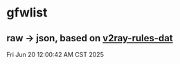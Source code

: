 # gfwlist
## raw -> json, based on [v2ray-rules-dat](https://github.com/Loyalsoldier/v2ray-rules-dat)
Fri Jun 20 12:00:42 AM CST 2025

